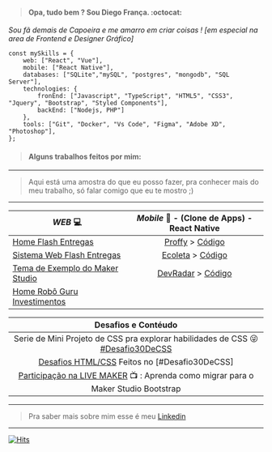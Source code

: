 > #### Opa, tudo bem ? Sou Diego França. :octocat:

*Sou fã demais de Capoeira e me amarro em criar coisas ! [em especial na area de Frontend e Designer Gráfico]*

```
const mySkills = {
    web: ["React", "Vue"],
    mobile: ["React Native"],
    databases: ["SQLite","mySQL", "postgres", "mongodb", "SQL Server"],
    technologies: {
        fronEnd: ["Javascript", "TypeScript", "HTML5", "CSS3", "Jquery", "Bootstrap", "Styled Components"],
        backEnd: ["Nodejs, PHP"]
    },
    tools: ["Git", "Docker", "Vs Code", "Figma", "Adobe XD", "Photoshop"],
};

```
> #### Alguns trabalhos feitos por mim:

***
> Aqui está uma amostra do que eu posso fazer, pra conhecer mais do meu trabalho, só falar comigo que eu te mostro ;)
***

|*WEB* :computer: | *Mobile* :calling: - (Clone de Apps) - React Native |
| ---------------- |:-----------------:|
| [Home Flash Entregas](https://www.flashentregas.com.br/) | [Proffy](https://youtu.be/OgZzTEvcQ2k) > [Código](https://github.com/diegofranca92/estudos-rocketseat/tree/next-level-proffy/next-level-proffy/mobile)
| [Sistema Web Flash Entregas](https://appweb.flashentregas.com.br/login) | [Ecoleta](https://youtu.be/pAZP_almlO0) > [Código](https://github.com/diegofranca92/estudos-rocketseat/tree/next-level-ecoleta/next-level-ecoleta/mobile)
| [Tema de Exemplo do Maker Studio](https://hotelaria.softwell.com.br/hotelariaboot/open.do?sys=HOT) | [DevRadar](https://youtu.be/aIn4unl43dc)  > [Código](https://github.com/diegofranca92/estudos-rocketseat/tree/semana10/semana-omnistack-10/mobile)
| [Home Robô Guru Investimentos](http://gurusite.netlify.app/) | 

<!-- | [Buscador de Filmes com a API Movie DB](https://pwa-app-host.firebaseapp.com/) | [Twich TV](https://www.youtube.com/watch?v=XGug6U3l_4c) > [Código](https://github.com/diegofranca92/ui-twitch-clone) -->

| Desafios e Contéudo |
|:-----------------:|
| Serie de Mini Projeto de CSS pra explorar habilidades de CSS :stuck_out_tongue_winking_eye: [#Desafio30DeCSS](https://codepen.io/collection/nYkBQN)|
|[Desafios HTML/CSS](https://codepen.io/collection/nYkBQN) Feitos no [#Desafio30DeCSS]|
| [Participação na LIVE MAKER](https://youtu.be/3qJZ5zEjx6U?t=1221) :tv: : Aprenda como migrar para o Maker Studio Bootstrap |

***
> Pra saber mais sobre mim esse é meu [Linkedin](https://www.linkedin.com/in/diego-fran%C3%A7a-aa66ba78/)
***
<!-- Github Stats
![Diego Status](https://github-readme-stats.vercel.app/api?username=diegofranca92&show_icons=true)
-->

[![Hits](https://hits.seeyoufarm.com/api/count/incr/badge.svg?url=https%3A%2F%2Fgithub.com%2Fdiegofranca92&count_bg=%23E7A309&title_bg=%23555555&icon=&icon_color=%23E7E7E7&title=Visitas&edge_flat=false)](https://hits.seeyoufarm.com)
